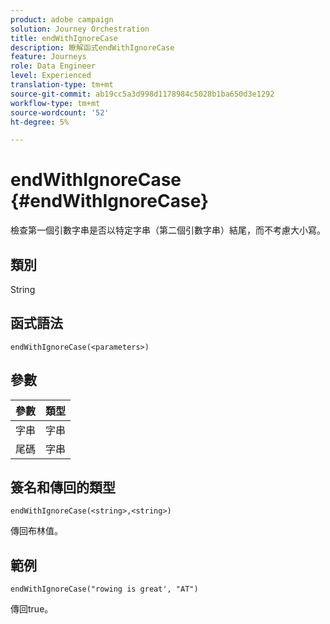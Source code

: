 ```yaml
---
product: adobe campaign
solution: Journey Orchestration
title: endWithIgnoreCase
description: 瞭解函式endWithIgnoreCase
feature: Journeys
role: Data Engineer
level: Experienced
translation-type: tm+mt
source-git-commit: ab19cc5a3d998d1178984c5028b1ba650d3e1292
workflow-type: tm+mt
source-wordcount: '52'
ht-degree: 5%

---
```



# endWithIgnoreCase {#endWithIgnoreCase}

檢查第一個引數字串是否以特定字串（第二個引數字串）結尾，而不考慮大小寫。

## 類別

String

## 函式語法

`endWithIgnoreCase(<parameters>)`

## 參數

| 參數 | 類型 |
|-----------|------------------|
| 字串 | 字串 |
| 尾碼 | 字串 |

## 簽名和傳回的類型

`endWithIgnoreCase(<string>,<string>)`

傳回布林值。

## 範例

`endWithIgnoreCase("rowing is great', "AT")`

傳回true。
